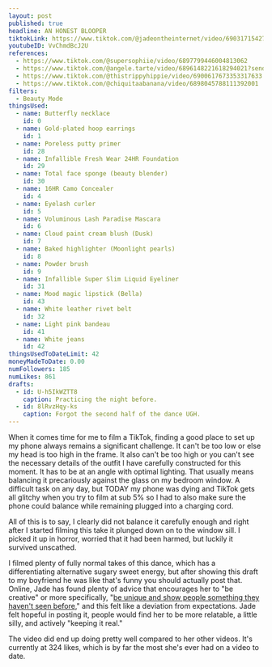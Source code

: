 ```yaml
---
layout: post
published: true
headline: AN HONEST BLOOPER
tiktokLink: https://www.tiktok.com/@jadeontheinternet/video/6903171542704721157
youtubeID: VvChmdBcJ2U
references:
  - https://www.tiktok.com/@supersophiie/video/6897799446004813062
  - https://www.tiktok.com/@angele.tarte/video/6896148221618294021?sender_device=pc&sender_web_id=6891999718790268421&is_from_webapp=1
  - https://www.tiktok.com/@thistrippyhippie/video/6900617673353317633
  - https://www.tiktok.com/@chiquitaabanana/video/6898045788111392001
filters:
  - Beauty Mode
thingsUsed:
  - name: Butterfly necklace
    id: 0
  - name: Gold-plated hoop earrings
    id: 1
  - name: Poreless putty primer
    id: 28
  - name: Infallible Fresh Wear 24HR Foundation
    id: 29
  - name: Total face sponge (beauty blender)
    id: 30
  - name: 16HR Camo Concealer
    id: 4
  - name: Eyelash curler
    id: 5
  - name: Voluminous Lash Paradise Mascara
    id: 6
  - name: Cloud paint cream blush (Dusk)
    id: 7
  - name: Baked highlighter (Moonlight pearls)
    id: 8
  - name: Powder brush
    id: 9
  - name: Infallible Super Slim Liquid Eyeliner
    id: 31
  - name: Mood magic lipstick (Bella)
    id: 43
  - name: White leather rivet belt
    id: 32
  - name: Light pink bandeau
    id: 41
  - name: White jeans
    id: 42
thingsUsedToDateLimit: 42
moneyMadeToDate: 0.00
numFollowers: 185
numLikes: 861
drafts:
  - id: U-h5IkWZTT8
    caption: Practicing the night before.
  - id: 8lRvzHqy-ks
    caption: Forgot the second half of the dance UGH.
---
```


When it comes time for me to film a TikTok, finding a good place to set up my phone always remains a significant challenge. It can't be too low or else my head is too high in the frame. It also can't be too high or you can't see the necessary details of the outfit I have carefully constructed for this moment. It has to be at an angle with optimal lighting. That usually means balancing it precariously against the glass on my bedroom window. A difficult task on any day, but TODAY my phone was dying and TikTok gets all glitchy when you try to film at sub 5% so I had to also make sure the phone could balance while remaining plugged into a charging cord.

All of this is to say, I clearly did not balance it carefully enough and right after I started filming this take it plunged down on to the window sill. I picked it up in horror, worried that it had been harmed, but luckily it survived unscathed.

I filmed plenty of fully normal takes of this dance, which has a differentiating alternative sugary sweet energy, but after showing this draft to my boyfriend he was like that's funny you should actually post that. Online, Jade has found plenty of advice that encourages her to "be creative" or more specifically, "[be unique and show people something they haven't seen before](https://thetab.com/uk/2020/01/17/how-to-get-tik-tok-famous-138720)," and this felt like a deviation from expectations. Jade felt hopeful in posting it, people would find her to be more relatable, a little silly, and actively "keeping it real."

The video did end up doing pretty well compared to her other videos. It's currently at 324 likes, which is by far the most she's ever had on a video to date.
